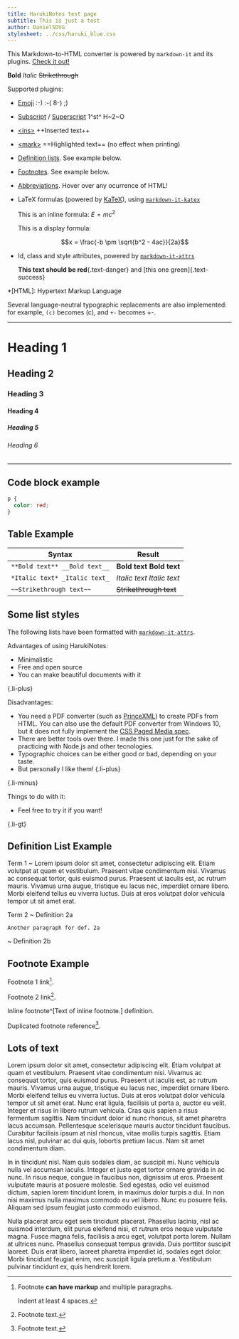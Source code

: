 ```yaml
---
title: HarukiNotes test page
subtitle: This is just a test
author: DanielSDVG
stylesheet: ../css/haruki_blue.css
---
```


This Markdown-to-HTML converter is powered by `markdown-it` and its plugins. [Check it out!](https://github.com/markdown-it/markdown-it)

**Bold** *Italic* ~~Strikethrough~~

Supported plugins:

* [Emoji](https://github.com/markdown-it/markdown-it-emoji) :-) :-( 8-) ;)

* [Subscript](https://github.com/markdown-it/markdown-it-sub) / [Superscript](https://github.com/markdown-it/markdown-it-sup) 1^st^ H~2~O

* [\<ins>](https://github.com/markdown-it/markdown-it-ins) ++Inserted text++

* [\<mark>](https://github.com/markdown-it/markdown-it-mark) ==Highlighted text== (no effect when printing)

* [Definition lists](https://github.com/markdown-it/markdown-it-deflist). See example below.

* [Footnotes](https://github.com/markdown-it/markdown-it-footnote). See example below.

* [Abbreviations](https://github.com/markdown-it/markdown-it-abbr). Hover over any ocurrence of HTML!

* LaTeX formulas (powered by [KaTeX](https://katex.org/)), using [`markdown-it-katex`](https://www.npmjs.com/package/markdown-it-katex)

  This is an inline formula: $E = mc^2$

  This is a display formula:

  $$x = \frac{-b \pm \sqrt{b^2 - 4ac}}{2a}$$

* Id, class and style attributes, powered by [`markdown-it-attrs`](https://www.npmjs.com/package/markdown-it-attrs)

  **This text should be red**{.text-danger} and [this one green]{.text-success}


*[HTML]: Hypertext Markup Language

Several language-neutral typographic replacements are also implemented: for example, `(c)` becomes (c), and `+-` becomes +-.

___

# Heading 1
## Heading 2
### Heading 3
#### Heading 4
##### Heading 5
###### Heading 6

---

## Code block example

```css
p {
  color: red;
}
```


## Table Example

Syntax | Result
------ | ------
`**Bold text** __Bold text__` | **Bold text** __Bold text__
`*Italic text* _Italic text_` | *Italic text* _Italic text_
`~~Strikethrough text~~` | ~~Strikethrough text~~


## Some list styles

The following lists have been formatted with [`markdown-it-attrs`](https://www.npmjs.com/package/markdown-it-attrs).

Advantages of using HarukiNotes:

+ Minimalistic
+ Free and open source
+ You can make beautiful documents with it

{.li-plus}

Disadvantages:

- You need a PDF converter (such as [PrinceXML](https://www.princexml.com/)) to create PDFs from HTML. You can also use the default PDF converter from Windows 10, but it does not fully implement the [CSS Paged Media spec](https://www.w3.org/TR/css-page-3/).
- There are better tools over there. I made this one just for the sake of practicing with Node.js and other tecnologies.
- Typographic choices can be either good or bad, depending on your taste.
- But personally I like them! {.li-plus}

{.li-minus}

Things to do with it:

* Feel free to try it if you want!

{.li-gt}


## Definition List Example

Term 1
  ~ Lorem ipsum dolor sit amet, consectetur adipiscing elit. Etiam volutpat at quam et vestibulum. Praesent vitae condimentum nisi. Vivamus ac consequat tortor, quis euismod purus. Praesent ut iaculis est, ac rutrum mauris. Vivamus urna augue, tristique eu lacus nec, imperdiet ornare libero. Morbi eleifend tellus eu viverra luctus. Duis at eros volutpat dolor vehicula tempor ut sit amet erat.

Term 2
  ~ Definition 2a

    Another paragraph for def. 2a

  ~ Definition 2b



## Footnote Example

Footnote 1 link[^first].

Footnote 2 link[^second].

Inline footnote^[Text of inline footnote.] definition.

Duplicated footnote reference[^second].

[^first]:
    Footnote **can have markup** and multiple paragraphs.

    Indent at least 4 spaces.

[^second]: Footnote text.



## Lots of text

Lorem ipsum dolor sit amet, consectetur adipiscing elit. Etiam volutpat at quam et vestibulum. Praesent vitae condimentum nisi. Vivamus ac consequat tortor, quis euismod purus. Praesent ut iaculis est, ac rutrum mauris. Vivamus urna augue, tristique eu lacus nec, imperdiet ornare libero. Morbi eleifend tellus eu viverra luctus. Duis at eros volutpat dolor vehicula tempor ut sit amet erat. Nunc erat ligula, facilisis ut porta a, auctor eu velit. Integer et risus in libero rutrum vehicula. Cras quis sapien a risus fermentum sagittis. Nam tincidunt dolor id nunc rhoncus, sit amet pharetra lacus accumsan. Pellentesque scelerisque mauris auctor tincidunt faucibus. Curabitur facilisis ipsum at nisl rhoncus, vitae mollis turpis sagittis. Etiam lacus nisl, pulvinar ac dui quis, lobortis pretium lacus. Nam sit amet condimentum diam.

In in tincidunt nisl. Nam quis sodales diam, ac suscipit mi. Nunc vehicula nulla vel accumsan iaculis. Integer et justo eget tortor ornare gravida in ac nunc. In risus neque, congue in faucibus non, dignissim ut eros. Praesent vulputate mauris at posuere molestie. Sed egestas, odio vel euismod dictum, sapien lorem tincidunt lorem, in maximus dolor turpis a dui. In non nisi maximus nulla maximus commodo eu vel libero. Nunc eu posuere felis. Aliquam sed ipsum feugiat justo commodo euismod.

Nulla placerat arcu eget sem tincidunt placerat. Phasellus lacinia, nisl ac euismod interdum, elit purus eleifend nisi, et rutrum eros neque vulputate magna. Fusce magna felis, facilisis a arcu eget, volutpat porta lorem. Nullam at ultrices nunc. Phasellus consequat tempus gravida. Duis porttitor suscipit laoreet. Duis erat libero, laoreet pharetra imperdiet id, sodales eget dolor. Morbi tincidunt feugiat enim, nec suscipit ligula pretium a. Vestibulum pulvinar tincidunt ex, quis hendrerit lorem. 